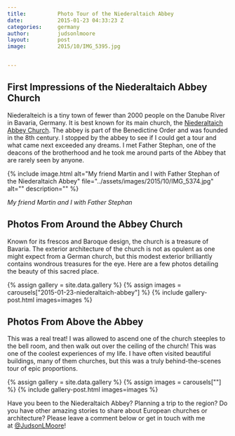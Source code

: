 ```yaml
---
title:			Photo Tour of the Niederaltaich Abbey
date:			2015-01-23 04:33:23 Z
categories:		germany
author:			judsonlmoore
layout:			post
image:			2015/10/IMG_5395.jpg


---
```


## First Impressions of the Niederaltaich Abbey Church

Niederalteich is a tiny town of fewer than 2000 people on the Danube River in Bavaria, Germany. It is best known for its main church, the [Niederaltaich Abbey Church](http://www.abtei-niederaltaich.de/). The abbey is part of the Benedictine Order and was founded in the 8th century. I stopped by the abbey to see if I could get a tour and what came next exceeded any dreams. I met Father Stephan, one of the deacons of the brotherhood and he took me around parts of the Abbey that are rarely seen by anyone.

{% include image.html alt="My friend Martin and I with Father Stephan of the Niederaltaich Abbey" file="../assets/images/2015/10/IMG_5374.jpg" alt="" description="" %}

_My friend Martin and I with Father Stephan_

## Photos From Around the Abbey Church

Known for its frescos and Baroque design, the church is a treasure of Bavaria. The exterior architecture of the church is not as opulent as one might expect from a German church, but this modest exterior brilliantly contains wondrous treasures for the eye. Here are a few photos detailing the beauty of this sacred place.

{% assign gallery = site.data.gallery %}
{% assign images = carousels["2015-01-23-niederaltaich-abbey"] %}
{% include gallery-post.html images=images %}

## Photos From Above the Abbey

This was a real treat! I was allowed to ascend one of the church steeples to the bell room, and then walk out over the ceiling of the church! This was one of the coolest experiences of my life. I have often visited beautiful buildings, many of them churches, but this was a truly behind-the-scenes tour of epic proportions.

{% assign gallery = site.data.gallery %}
{% assign images = carousels[""] %}
{% include gallery-post.html images=images %}

Have you been to the Niederaltaich Abbey? Planning a trip to the region? Do you have other amazing stories to share about European churches or architecture? Please leave a comment below or get in touch with me at [@JudsonLMoore](http://twitter.com/judsonlmoore)!
